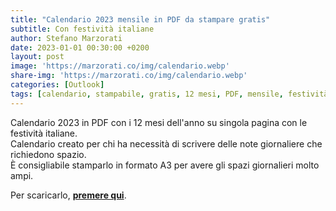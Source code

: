 ```yaml
---
title: "Calendario 2023 mensile in PDF da stampare gratis"
subtitle: Con festività italiane
author: Stefano Marzorati
date: 2023-01-01 00:30:00 +0200
layout: post
image: 'https://marzorati.co/img/calendario.webp'
share-img: 'https://marzorati.co/img/calendario.webp'
categories: [Outlook]
tags: [calendario, stampabile, gratis, 12 mesi, PDF, mensile, festività, spazioso, scrivere, note]
---
```

Calendario 2023 in PDF con i 12 mesi dell'anno su singola pagina con le festività italiane.   
Calendario creato per chi ha necessità di scrivere delle note giornaliere che richiedono spazio.   
È consigliabile stamparlo in formato A3 per avere gli spazi giornalieri molto ampi.   

Per scaricarlo, <b><a href="https://marzorati.co/download/Calendario_2023.pdf" target="_blank">premere qui</a></b>.
